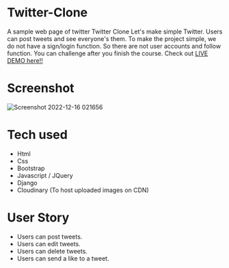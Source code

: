 # Twitter-Clone
A sample web page of twitter
Twitter Clone
Let's make simple Twitter. Users can post tweets and see everyone's them.
To make the project simple, we do not have a sign/login function.
So there are not user accounts and follow function. You can challenge after you finish the course.
Check out [LIVE DEMO here!!](https://Twitterclone-2.whoswho2.repl.co)

# Screenshot
![Screenshot 2022-12-16 021656](https://user-images.githubusercontent.com/111322998/208283990-a27f236e-277e-428a-b806-de1b8bdb1329.png)




# Tech used
* Html
* Css
* Bootstrap
* Javascript / JQuery
* Django
* Cloudinary (To host uploaded images on CDN)

# User Story
* Users can post tweets.
* Users can edit tweets.
* Users can delete tweets.
* Users can send a like to a tweet.







